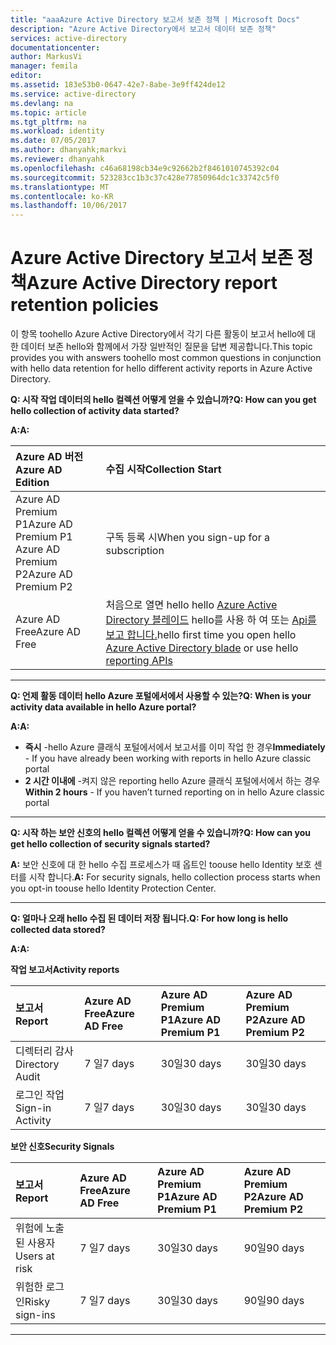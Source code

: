 ```yaml
---
title: "aaaAzure Active Directory 보고서 보존 정책 | Microsoft Docs"
description: "Azure Active Directory에서 보고서 데이터 보존 정책"
services: active-directory
documentationcenter: 
author: MarkusVi
manager: femila
editor: 
ms.assetid: 183e53b0-0647-42e7-8abe-3e9ff424de12
ms.service: active-directory
ms.devlang: na
ms.topic: article
ms.tgt_pltfrm: na
ms.workload: identity
ms.date: 07/05/2017
ms.author: dhanyahk;markvi
ms.reviewer: dhanyahk
ms.openlocfilehash: c46a68198cb34e9c92662b2f8461010745392c04
ms.sourcegitcommit: 523283cc1b3c37c428e77850964dc1c33742c5f0
ms.translationtype: MT
ms.contentlocale: ko-KR
ms.lasthandoff: 10/06/2017
---
```

# <a name="azure-active-directory-report-retention-policies"></a><span data-ttu-id="d1714-103">Azure Active Directory 보고서 보존 정책</span><span class="sxs-lookup"><span data-stu-id="d1714-103">Azure Active Directory report retention policies</span></span>


<span data-ttu-id="d1714-104">이 항목 toohello Azure Active Directory에서 각기 다른 활동이 보고서 hello에 대 한 데이터 보존 hello와 함께에서 가장 일반적인 질문을 답변 제공합니다.</span><span class="sxs-lookup"><span data-stu-id="d1714-104">This topic provides you with answers toohello most common questions in conjunction with hello data retention for hello different activity reports in Azure Active Directory.</span></span> 

<span data-ttu-id="d1714-105">**Q: 시작 작업 데이터의 hello 컬렉션 어떻게 얻을 수 있습니까?**</span><span class="sxs-lookup"><span data-stu-id="d1714-105">**Q: How can you get hello collection of activity data started?**</span></span>

<span data-ttu-id="d1714-106">**A:**</span><span class="sxs-lookup"><span data-stu-id="d1714-106">**A:**</span></span>

| <span data-ttu-id="d1714-107">Azure AD 버전</span><span class="sxs-lookup"><span data-stu-id="d1714-107">Azure AD Edition</span></span> | <span data-ttu-id="d1714-108">수집 시작</span><span class="sxs-lookup"><span data-stu-id="d1714-108">Collection Start</span></span> |
| :--              | :--   |
| <span data-ttu-id="d1714-109">Azure AD Premium P1</span><span class="sxs-lookup"><span data-stu-id="d1714-109">Azure AD Premium P1</span></span> <br /> <span data-ttu-id="d1714-110">Azure AD Premium P2</span><span class="sxs-lookup"><span data-stu-id="d1714-110">Azure AD Premium P2</span></span> | <span data-ttu-id="d1714-111">구독 등록 시</span><span class="sxs-lookup"><span data-stu-id="d1714-111">When you sign-up for a subscription</span></span> |
| <span data-ttu-id="d1714-112">Azure AD Free</span><span class="sxs-lookup"><span data-stu-id="d1714-112">Azure AD Free</span></span> | <span data-ttu-id="d1714-113">처음으로 열면 hello hello [Azure Active Directory 블레이드](https://ms.portal.azure.com/#blade/Microsoft_AAD_IAM/ActiveDirectoryMenuBlade/Overview) hello를 사용 하 여 또는 [Api를 보고 합니다.](https://aka.ms/aadreports)</span><span class="sxs-lookup"><span data-stu-id="d1714-113">hello first time you open hello [Azure Active Directory blade](https://ms.portal.azure.com/#blade/Microsoft_AAD_IAM/ActiveDirectoryMenuBlade/Overview) or use hello [reporting APIs](https://aka.ms/aadreports)</span></span>  |

---
<span data-ttu-id="d1714-114">**Q: 언제 활동 데이터 hello Azure 포털에서에서 사용할 수 있는?**</span><span class="sxs-lookup"><span data-stu-id="d1714-114">**Q: When is your activity data available in hello Azure portal?**</span></span>

<span data-ttu-id="d1714-115">**A:**</span><span class="sxs-lookup"><span data-stu-id="d1714-115">**A:**</span></span>

- <span data-ttu-id="d1714-116">**즉시** -hello Azure 클래식 포털에서에서 보고서를 이미 작업 한 경우</span><span class="sxs-lookup"><span data-stu-id="d1714-116">**Immediately** - If you have already been working with reports in hello Azure classic portal</span></span>
- <span data-ttu-id="d1714-117">**2 시간 이내에** -켜지 않은 reporting hello Azure 클래식 포털에서에서 하는 경우</span><span class="sxs-lookup"><span data-stu-id="d1714-117">**Within 2 hours** - If you haven’t turned reporting on  in hello Azure classic portal</span></span>

---
<span data-ttu-id="d1714-118">**Q: 시작 하는 보안 신호의 hello 컬렉션 어떻게 얻을 수 있습니까?**</span><span class="sxs-lookup"><span data-stu-id="d1714-118">**Q: How can you get hello collection of security signals started?**</span></span>  

<span data-ttu-id="d1714-119">**A:** 보안 신호에 대 한 hello 수집 프로세스가 때 옵트인 toouse hello Identity 보호 센터를 시작 합니다.</span><span class="sxs-lookup"><span data-stu-id="d1714-119">**A:** For security signals, hello collection process starts when you opt-in toouse hello Identity Protection Center.</span></span> 


---
<span data-ttu-id="d1714-120">**Q: 얼마나 오래 hello 수집 된 데이터 저장 됩니다.**</span><span class="sxs-lookup"><span data-stu-id="d1714-120">**Q: For how long is hello collected data stored?**</span></span>

<span data-ttu-id="d1714-121">**A:**</span><span class="sxs-lookup"><span data-stu-id="d1714-121">**A:**</span></span>

<span data-ttu-id="d1714-122">**작업 보고서**</span><span class="sxs-lookup"><span data-stu-id="d1714-122">**Activity reports**</span></span>    

| <span data-ttu-id="d1714-123">보고서</span><span class="sxs-lookup"><span data-stu-id="d1714-123">Report</span></span>                 | <span data-ttu-id="d1714-124">Azure AD Free</span><span class="sxs-lookup"><span data-stu-id="d1714-124">Azure AD Free</span></span> | <span data-ttu-id="d1714-125">Azure AD Premium P1</span><span class="sxs-lookup"><span data-stu-id="d1714-125">Azure AD Premium P1</span></span> | <span data-ttu-id="d1714-126">Azure AD Premium P2</span><span class="sxs-lookup"><span data-stu-id="d1714-126">Azure AD Premium P2</span></span> |
| :--                    | :--           | :--                 | :--                 |
| <span data-ttu-id="d1714-127">디렉터리 감사</span><span class="sxs-lookup"><span data-stu-id="d1714-127">Directory Audit</span></span>        | <span data-ttu-id="d1714-128">7 일</span><span class="sxs-lookup"><span data-stu-id="d1714-128">7 days</span></span>        | <span data-ttu-id="d1714-129">30일</span><span class="sxs-lookup"><span data-stu-id="d1714-129">30 days</span></span>             | <span data-ttu-id="d1714-130">30일</span><span class="sxs-lookup"><span data-stu-id="d1714-130">30 days</span></span>             |
| <span data-ttu-id="d1714-131">로그인 작업</span><span class="sxs-lookup"><span data-stu-id="d1714-131">Sign-in Activity</span></span>       | <span data-ttu-id="d1714-132">7 일</span><span class="sxs-lookup"><span data-stu-id="d1714-132">7 days</span></span>        | <span data-ttu-id="d1714-133">30일</span><span class="sxs-lookup"><span data-stu-id="d1714-133">30 days</span></span>             | <span data-ttu-id="d1714-134">30일</span><span class="sxs-lookup"><span data-stu-id="d1714-134">30 days</span></span>             |

<span data-ttu-id="d1714-135">**보안 신호**</span><span class="sxs-lookup"><span data-stu-id="d1714-135">**Security Signals**</span></span>

| <span data-ttu-id="d1714-136">보고서</span><span class="sxs-lookup"><span data-stu-id="d1714-136">Report</span></span>         | <span data-ttu-id="d1714-137">Azure AD Free</span><span class="sxs-lookup"><span data-stu-id="d1714-137">Azure AD Free</span></span> | <span data-ttu-id="d1714-138">Azure AD Premium P1</span><span class="sxs-lookup"><span data-stu-id="d1714-138">Azure AD Premium P1</span></span> | <span data-ttu-id="d1714-139">Azure AD Premium P2</span><span class="sxs-lookup"><span data-stu-id="d1714-139">Azure AD Premium P2</span></span> |
| :--            | :--           | :--                 | :--                 |
| <span data-ttu-id="d1714-140">위험에 노출된 사용자</span><span class="sxs-lookup"><span data-stu-id="d1714-140">Users at risk</span></span>  | <span data-ttu-id="d1714-141">7 일</span><span class="sxs-lookup"><span data-stu-id="d1714-141">7 days</span></span>        | <span data-ttu-id="d1714-142">30일</span><span class="sxs-lookup"><span data-stu-id="d1714-142">30 days</span></span>             | <span data-ttu-id="d1714-143">90일</span><span class="sxs-lookup"><span data-stu-id="d1714-143">90 days</span></span>             |
| <span data-ttu-id="d1714-144">위험한 로그인</span><span class="sxs-lookup"><span data-stu-id="d1714-144">Risky sign-ins</span></span> | <span data-ttu-id="d1714-145">7 일</span><span class="sxs-lookup"><span data-stu-id="d1714-145">7 days</span></span>        | <span data-ttu-id="d1714-146">30일</span><span class="sxs-lookup"><span data-stu-id="d1714-146">30 days</span></span>             | <span data-ttu-id="d1714-147">90일</span><span class="sxs-lookup"><span data-stu-id="d1714-147">90 days</span></span>             |

---